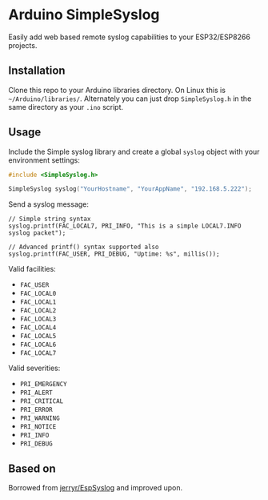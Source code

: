 # Arduino SimpleSyslog

Easily add web based remote syslog capabilities to your ESP32/ESP8266 projects.

## Installation

Clone this repo to your Arduino libraries directory. On Linux this is `~/Arduino/libraries/`.
Alternately you can just drop `SimpleSyslog.h` in the same directory as your `.ino`
script.

## Usage

Include the Simple syslog library and create a global `syslog` object with your environment settings:

```C++
#include <SimpleSyslog.h>

SimpleSyslog syslog("YourHostname", "YourAppName", "192.168.5.222");
```

Send a syslog message:

```
// Simple string syntax
syslog.printf(FAC_LOCAL7, PRI_INFO, "This is a simple LOCAL7.INFO syslog packet");

// Advanced printf() syntax supported also
syslog.printf(FAC_USER, PRI_DEBUG, "Uptime: %s", millis());
```

Valid facilities:
* `FAC_USER`
* `FAC_LOCAL0`
* `FAC_LOCAL1`
* `FAC_LOCAL2`
* `FAC_LOCAL3`
* `FAC_LOCAL4`
* `FAC_LOCAL5`
* `FAC_LOCAL6`
* `FAC_LOCAL7`

Valid severities:
* `PRI_EMERGENCY`
* `PRI_ALERT`
* `PRI_CRITICAL`
* `PRI_ERROR`
* `PRI_WARNING`
* `PRI_NOTICE`
* `PRI_INFO`
* `PRI_DEBUG`

## Based on

Borrowed from [jerryr/EspSyslog](https://github.com/jerryr/EspSyslog) and improved upon.
